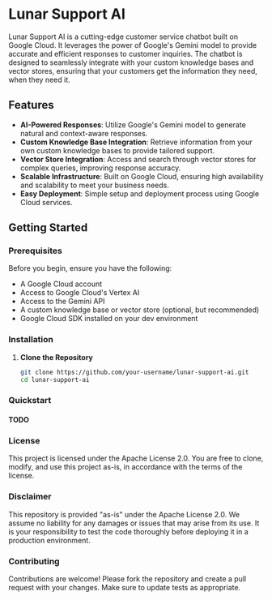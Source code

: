 # Lunar Support AI

Lunar Support AI is a cutting-edge customer service chatbot built on Google Cloud. It leverages the power of Google's Gemini model to provide accurate and efficient responses to customer inquiries. The chatbot is designed to seamlessly integrate with your custom knowledge bases and vector stores, ensuring that your customers get the information they need, when they need it.

## Features

- **AI-Powered Responses**: Utilize Google's Gemini model to generate natural and context-aware responses.
- **Custom Knowledge Base Integration**: Retrieve information from your own custom knowledge bases to provide tailored support.
- **Vector Store Integration**: Access and search through vector stores for complex queries, improving response accuracy.
- **Scalable Infrastructure**: Built on Google Cloud, ensuring high availability and scalability to meet your business needs.
- **Easy Deployment**: Simple setup and deployment process using Google Cloud services.

## Getting Started

### Prerequisites

Before you begin, ensure you have the following:

- A Google Cloud account
- Access to Google Cloud's Vertex AI
- Access to the Gemini API
- A custom knowledge base or vector store (optional, but recommended)
- Google Cloud SDK installed on your dev environment

### Installation

1. **Clone the Repository**

   ```bash
   git clone https://github.com/your-username/lunar-support-ai.git
   cd lunar-support-ai


### Quickstart

#### TODO


### License

This project is licensed under the Apache License 2.0. You are free to clone, modify, and use this project as-is, in accordance with the terms of the license.


### Disclaimer

This repository is provided "as-is" under the Apache License 2.0. We assume no liability for any damages or issues that may arise from its use. It is your responsibility to test the code thoroughly before deploying it in a production environment.


### Contributing

Contributions are welcome! Please fork the repository and create a pull request with your changes. Make sure to update tests as appropriate.





